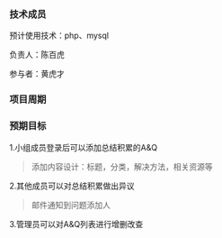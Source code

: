 ### 技术成员 ###

预计使用技术：php、mysql

负责人：陈百虎

参与者：黄虎才

### 项目周期 ###

### 预期目标 ###

1.小组成员登录后可以添加总结积累的A&Q
> 添加内容设计：标题，分类，解决方法，相关资源等

2.其他成员可以对总结积累做出异议
> 邮件通知到问题添加人

3.管理员可以对A&Q列表进行增删改查